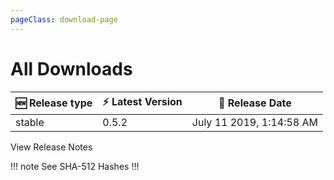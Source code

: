 ```yaml
---
pageClass: download-page
---
```


# All Downloads
| 🆕 Release type             | ⚡ Latest Version      | 📅 Release Date |
| -------------------          | --------------------   | --------------- |
| stable   | 0.5.2             | July 11 2019,  1:14:58 AM |
<Download
channel="stable"
/>

<div class="release-notes"><router-link to="/releases/current-release.html">View Release Notes</router-link></div>

!!! note See SHA-512 Hashes
<DropDown>
<ReleaseNotes channel="stable" />
</DropDown>
!!!

